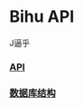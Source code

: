 # Bihu API

J逼乎

### [API](https://github.com/PleasantWater/bihu_web/blob/master/api.md)
### [数据库结构](bihu.sql)